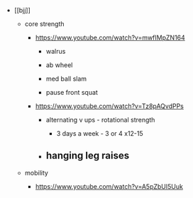 - [[bjj]]
	 - core strength
		 - https://www.youtube.com/watch?v=mwfIMpZN164
			 - walrus

			 - ab wheel

			 - med ball slam

			 - pause front squat

		 - https://www.youtube.com/watch?v=Tz8pAQvdPPs
			 - alternating v ups - rotational strength
				 - 3 days a week - 3 or 4 x12-15

			 - hanging leg raises
				 - 

	 - mobility
		 - https://www.youtube.com/watch?v=A5pZbUI5Uuk
